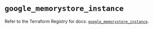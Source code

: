 # `google_memorystore_instance`

Refer to the Terraform Registry for docs: [`google_memorystore_instance`](https://registry.terraform.io/providers/hashicorp/google/6.31.0/docs/resources/memorystore_instance).

